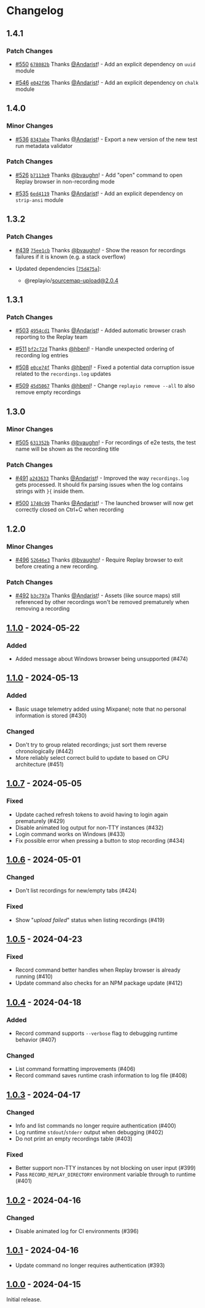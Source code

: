 # Changelog

## 1.4.1

### Patch Changes

- [#550](https://github.com/replayio/replay-cli/pull/550) [`678082b`](https://github.com/replayio/replay-cli/commit/678082bbc3a2909bb747d936dc85ec5689f42152) Thanks [@Andarist](https://github.com/Andarist)! - Add an explicit dependency on `uuid` module

- [#546](https://github.com/replayio/replay-cli/pull/546) [`e042f96`](https://github.com/replayio/replay-cli/commit/e042f9646481fd6aa522a0cccbed6eec44629f77) Thanks [@Andarist](https://github.com/Andarist)! - Add an explicit dependency on `chalk` module

## 1.4.0

### Minor Changes

- [#536](https://github.com/replayio/replay-cli/pull/536) [`8343abe`](https://github.com/replayio/replay-cli/commit/8343abe8f74fc67ef4fd374d943b73fdcead5a5c) Thanks [@Andarist](https://github.com/Andarist)! - Export a new version of the new test run metadata validator

### Patch Changes

- [#526](https://github.com/replayio/replay-cli/pull/526) [`b7113e9`](https://github.com/replayio/replay-cli/commit/b7113e9d17e14620184ca6a3a6836ae1b50751b1) Thanks [@bvaughn](https://github.com/bvaughn)! - Add "open" command to open Replay browser in non-recording mode

- [#535](https://github.com/replayio/replay-cli/pull/535) [`6ed4119`](https://github.com/replayio/replay-cli/commit/6ed4119c36998fc14a8cbd6458fe07f251ce19dd) Thanks [@Andarist](https://github.com/Andarist)! - Add an explicit dependency on `strip-ansi` module

## 1.3.2

### Patch Changes

- [#439](https://github.com/replayio/replay-cli/pull/439) [`75ee1cb`](https://github.com/replayio/replay-cli/commit/75ee1cb037de7e86f047ffe79dc84b1423c28aaa) Thanks [@bvaughn](https://github.com/bvaughn)! - Show the reason for recordings failures if it is known (e.g. a stack overflow)

- Updated dependencies [[`75d475a`](https://github.com/replayio/replay-cli/commit/75d475ad5aed0c331cfc3b36bdcd8e7822b58c39)]:
  - @replayio/sourcemap-upload@2.0.4

## 1.3.1

### Patch Changes

- [#503](https://github.com/replayio/replay-cli/pull/503) [`4954cd1`](https://github.com/replayio/replay-cli/commit/4954cd14547359936842b2d3c59d6f138eab21ba) Thanks [@Andarist](https://github.com/Andarist)! - Added automatic browser crash reporting to the Replay team

- [#511](https://github.com/replayio/replay-cli/pull/511) [`bf2c72d`](https://github.com/replayio/replay-cli/commit/bf2c72df7c076fd824f03511b707cb109e325c12) Thanks [@hbenl](https://github.com/hbenl)! - Handle unexpected ordering of recording log entries

- [#508](https://github.com/replayio/replay-cli/pull/508) [`e0ce74f`](https://github.com/replayio/replay-cli/commit/e0ce74f) Thanks [@hbenl](https://github.com/hbenl)! - Fixed a potential data corruption issue related to the `recordings.log` updates

- [#509](https://github.com/replayio/replay-cli/pull/509) [`45d5067`](https://github.com/replayio/replay-cli/commit/45d5067bbf570628a53d45e6e5eb4c98cebd66e1) Thanks [@hbenl](https://github.com/hbenl)! - Change `replayio remove --all` to also remove empty recordings

## 1.3.0

### Minor Changes

- [#505](https://github.com/replayio/replay-cli/pull/505) [`631352b`](https://github.com/replayio/replay-cli/commit/631352b3eca27a2b330972fec9f4d5b859b2fac3) Thanks [@bvaughn](https://github.com/bvaughn)! - For recordings of e2e tests, the test name will be shown as the recording title

### Patch Changes

- [#491](https://github.com/replayio/replay-cli/pull/491) [`a243633`](https://github.com/replayio/replay-cli/commit/a243633a99c32ad3d68055d8a3b8e33c1e9ab05f) Thanks [@Andarist](https://github.com/Andarist)! - Improved the way `recordings.log` gets processed. It should fix parsing issues when the log contains strings with `}{` inside them.

- [#500](https://github.com/replayio/replay-cli/pull/500) [`1740c99`](https://github.com/replayio/replay-cli/commit/1740c99639c2ad0e941fa4d9bff8830ba9e16ae1) Thanks [@Andarist](https://github.com/Andarist)! - The launched browser will now get correctly closed on Ctrl+C when recording

## 1.2.0

### Minor Changes

- [#496](https://github.com/replayio/replay-cli/pull/496) [`52646e3`](https://github.com/replayio/replay-cli/commit/52646e3c30784707b1d18540293eb35c32fa30b0) Thanks [@bvaughn](https://github.com/bvaughn)! - Require Replay browser to exit before creating a new recording.

### Patch Changes

- [#492](https://github.com/replayio/replay-cli/pull/492) [`b3c797a`](https://github.com/replayio/replay-cli/commit/b3c797aad1c82a919552ae8f1dc83bb1a7714f18) Thanks [@Andarist](https://github.com/Andarist)! - Assets (like source maps) still referenced by other recordings won't be removed prematurely when removing a recording

## [1.1.0](#1.1.0) - 2024-05-22

### Added

- Added message about Windows browser being unsupported (#474)

## [1.1.0](#1.1.0) - 2024-05-13

### Added

- Basic usage telemetry added using Mixpanel; note that no personal information is stored (#430)

### Changed

- Don't try to group related recordings; just sort them reverse chronologically (#442)
- More reliably select correct build to update to based on CPU architecture (#451)

## [1.0.7](#1.0.7) - 2024-05-05

### Fixed

- Update cached refresh tokens to avoid having to login again prematurely (#429)
- Disable animated log output for non-TTY instances (#432)
- Login command works on Windows (#433)
- Fix possible error when pressing a button to stop recording (#434)

## [1.0.6](#1.0.6) - 2024-05-01

### Changed

- Don't list recordings for new/empty tabs (#424)

### Fixed

- Show "_upload failed_" status when listing recordings (#419)

## [1.0.5](#1.0.5) - 2024-04-23

### Fixed

- Record command better handles when Replay browser is already running (#410)
- Update command also checks for an NPM package update (#412)

## [1.0.4](#1.0.4) - 2024-04-18

### Added

- Record command supports `--verbose` flag to debugging runtime behavior (#407)

### Changed

- List command formatting improvements (#406)
- Record command saves runtime crash information to log file (#408)

## [1.0.3](#1.0.3) - 2024-04-17

### Changed

- Info and list commands no longer require authentication (#400)
- Log runtime `stdout`/`stderr` output when debugging (#402)
- Do not print an empty recordings table (#403)

### Fixed

- Better support non-TTY instances by not blocking on user input (#399)
- Pass `RECORD_REPLAY_DIRECTORY` environment variable through to runtime (#401)

## [1.0.2](#1.0.2) - 2024-04-16

### Changed

- Disable animated log for CI environments (#396)

## [1.0.1](#1.0.1) - 2024-04-16

- Update command no longer requires authentication (#393)

## [1.0.0](#1.0.0) - 2024-04-15

Initial release.
